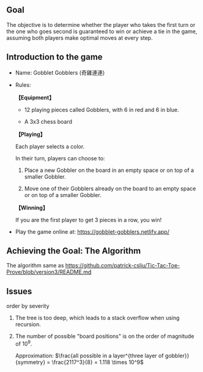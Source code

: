 ## Goal

The objective is to determine whether the player who takes the first turn or the one who goes second is guaranteed to win or achieve a tie in the game, assuming both players make optimal moves at every step.

## Introduction to the game

* Name: Gobblet Gobblers (奇雞連連)

* Rules:

    **【Equipment】**

    * 12 playing pieces called Gobblers, with 6 in red and 6 in blue.

    * A 3x3 chess board

    **【Playing】**

    Each player selects a color.

    In their turn, players can choose to:

    1. Place a new Gobbler on the board in an empty space or on top of a smaller Gobbler.

    2. Move one of their Gobblers already on the board to an empty space or on top of a smaller Gobbler.

    **【Winning】**

    If you are the first player to get 3 pieces in a row, you win!

* Play the game online at:
https://gobblet-gobblers.netlify.app/

## Achieving the Goal: The Algorithm

The algorithm same as https://github.com/patrick-csliu/Tic-Tac-Toe-Prove/blob/version3/README.md

## Issues

order by severity
1. The tree is too deep, which leads to a stack overflow when using recursion.

1. The number of possible "board positions" is on the order of magnitude of $10^9$.

    Approximation: $\frac{all possible in a layer^{three layer of gobbler}}{symmetry} = \frac{2117^3}{8} = 1.118 \times 10^9$
